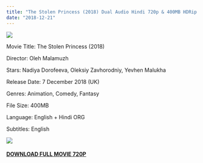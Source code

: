 ```yaml
---
title: "The Stolen Princess (2018) Dual Audio Hindi 720p & 400MB HDRip 480p"
date: "2018-12-21"
---
```


[![](https://1.bp.blogspot.com/-2YLz1K544L0/XBzFd7sUHNI/AAAAAAAAAPs/7gsVHMD5_iwOSXXZtXD-sjnMfP9dSqOggCLcBGAs/s320/16-20-04-the-stolen-princess-post1-620x862.jpg)](https://1.bp.blogspot.com/-2YLz1K544L0/XBzFd7sUHNI/AAAAAAAAAPs/7gsVHMD5_iwOSXXZtXD-sjnMfP9dSqOggCLcBGAs/s1600/16-20-04-the-stolen-princess-post1-620x862.jpg)

Movie Title: The Stolen Princess (2018)

Director: Oleh Malamuzh

Stars: Nadiya Dorofeeva, Oleksiy Zavhorodniy, Yevhen Malukha

Release Date: 7 December 2018 (UK)

Genres: Animation, Comedy, Fantasy

File Size: 400MB

Language: English + Hindi ORG

Subtitles: English

[![](https://1.bp.blogspot.com/-yc7oRun3OZg/XBzF7LBoO7I/AAAAAAAAAP0/5CuZwhTcWUcBUoA-hYOC5nRRM86tvqFZgCLcBGAs/s320/16-21-56-20181221_152628.jpg)](https://1.bp.blogspot.com/-yc7oRun3OZg/XBzF7LBoO7I/AAAAAAAAAP0/5CuZwhTcWUcBUoA-hYOC5nRRM86tvqFZgCLcBGAs/s1600/16-21-56-20181221_152628.jpg)

#### [DOWNLOAD FULL MOVIE 720P](https://za.gl/EskurRe)
